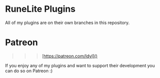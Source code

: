 # RuneLite Plugins

All of my plugins are on their own branches in this repository.

# Patreon

>>> [https://patreon.com/Idyl]()

If you enjoy any of my plugins and want to support their development you can do so on Patreon :)
